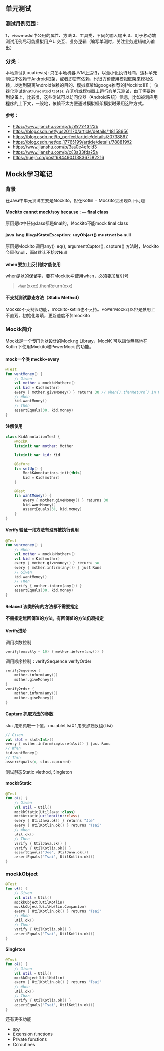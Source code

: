 ## 单元测试
### 测试用例范围：
1，viewmodel中公用的属性、方法
2、工具类，不同的输入输出
3、对于移动端测试用例尽可能模拟用户UI交互、业务逻辑（编写单测时，关注业务逻辑输入输出）

### 分类：
本地测试(Local tests): 
只在本地机器JVM上运行，以最小化执行时间，这种单元测试不依赖于Android框架，或者即使有依赖，也很方便使用模拟框架来模拟依赖，以达到隔离Android依赖的目的，模拟框架如google推荐的[Mockito][1]；
仪器化测试(Instrumented tests): 
在真机或模拟器上运行的单元测试，由于需要跑到设备上，比较慢，这些测试可以访问仪器（Android系统）信息，比如被测应用程序的上下文，一般地，依赖不太方便通过模拟框架模拟时采用这种方式。

#### 参考：
- https://www.jianshu.com/p/ba887343f72b
- https://blog.csdn.net/yus201120/article/details/118158956
- https://blog.csdn.net/to_perfect/article/details/80738867
- https://blog.csdn.net/qq_17766199/article/details/78881992
- https://www.jianshu.com/p/3aa0e4efcfd3
- https://www.jianshu.com/p/c83a33fda25a
- https://juejin.cn/post/6844904138367582216

## Mockk学习笔记

### 背景
在Java中单元测试主要是Mockito，但在Kotlin + Mockito会出现以下问题
#### Mockito cannot mock/spy because : — final class
原因是kt中任何class都是final的，Mockito不能mock final class
#### java.lang.IllegalStateException: anyObject() must not be null
原因是Mockito 调用any(), eq(), argumentCaptor(), capture() 方法时，Mockito会回传null，而kt默认不接收Null
#### when 要加上反引號才能使用
when是kt的保留字，要在Mockito中使用when，必须要加反引号
> `when`(xxxx).thenReturn(xxx)
#### 不支持测试静态方法（Static Method）
Mockito不支持该功能，mockito-kotlin也不支持。PowerMock可以但是使用上不直观，初始化繁琐，更新速度不如mockito

### Mockk简介
Mockk是一个专门为kt设计的Mocking Library，MockK 可以讓你無痛地在 Kotlin 下使用Mockito和PowerMock 的功能。

#### mock一个类 mockk+every

```kt
@Test
fun wantMoney() {
    // Given
    val mother = mockk<Mother>()
    val kid = Kid(mother)
    every { mother.giveMoney() } returns 30 // when().thenReturn() in Mockito
    // When
    kid.wantMoney()
    // Then
    assertEquals(30, kid.money)
}
```
#### 注解使用
```kt
class KidAnnotationTest {
    @MockK
    lateinit var mother: Mother
    
    lateinit var kid: Kid
    
    @Before
    fun setUp() {
        MockKAnnotations.init(this)
        kid = Kid(mother)
    }
    
    @Test
    fun wantMoney() {
        every { mother.giveMoney() } returns 30
        kid.wantMoney()
        assertEquals(30, kid.money)
    }
}
```
#### Verify 验证一段方法有没有被执行调用
```kt
@Test
fun wantMoney() {
    // When
    val mother = mockk<Mother>()
    val kid = Kid(mother)
    every { mother.giveMoney() } returns 30
    every { mother.inform(any()) } just Runs
    // Given
    kid.wantMoney()
    // Then
    verify { mother.inform(any()) }
    assertEquals(30, kid.money)
}
```

#### Relaxed 该类所有的方法都不需要指定

#### 不需指定無回傳值的方法，有回傳值的方法仍須指定

#### Verify进阶
调用次数控制
```kt
verify(exactly = 10) { mother.inform(any()) }
```
调用顺序控制：verifySequence verifyOrder
```kt
verifySequence {
    mother.inform(any())
    mother.giveMoney()
}
verifyOrder {
    mother.inform(any())
    mother.giveMoney()
}
```

#### Capture 抓取方法的参数
slot 用来抓取一个值，mutableListOf 用来抓取数组(List)
```kt
// Given
val slot = slot<Int>()
every { mother.inform(capture(slot)) } just Runs
// When
kid.wantMoney()
// Then
assertEquals(0, slot.captured)
```
测试静态Static Method, Singleton
#### mockkStatic
```kt
@Test
fun ok() {
    // Given
    val util = Util()
    mockkStatic(UtilJava::class)
    mockkStatic(UtilKotlin::class)
    every { UtilJava.ok() } returns "Joe"
    every { UtilKotlin.ok() } returns "Tsai"
    // When
    util.ok()
    // Then
    verify { UtilJava.ok() }
    verify { UtilKotlin.ok() }
    assertEquals("Joe", UtilJava.ok())
    assertEquals("Tsai", UtilKotlin.ok())
}
```
### mockkObject
```kt
@Test
fun ok() {
    // Given
    val util = Util()
    mockkObject(UtilKotlin)
    mockkObject(UtilKotlin.Companion)
    every { UtilKotlin.ok() } returns "Tsai"
    // When
    util.ok()
    // Then
    verify { UtilKotlin.ok() }
    assertEquals("Tsai", UtilKotlin.ok())
}
```
#### Singleton
```kt
@Test
fun ok() {
    // Given
    val util = Util()
    mockkObject(UtilKotlin)
    every { UtilKotlin.ok() } returns "Tsai"
    // When
    util.ok()
    // Then
    verify { UtilKotlin.ok() }
    assertEquals("Tsai", UtilKotlin.ok())
}
```
还有更多功能
- spy
- Extension functions
- Private functions
- Coroutines